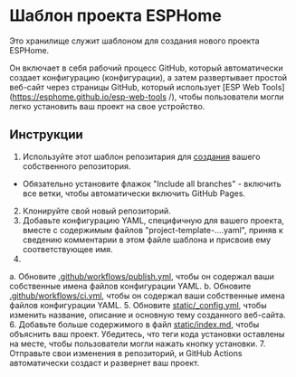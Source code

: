 # Шаблон проекта ESPHome
Это хранилище служит шаблоном для создания нового проекта ESPHome.

Он включает в себя рабочий процесс GitHub, который автоматически создает конфигурацию (конфигурации), а затем развертывает простой
веб-сайт через страницы GitHub, который использует [ESP Web Tools](https://esphome.github.io/esp-web-tools /), чтобы пользователи
могли легко установить ваш проект на свое устройство.

## Инструкции
1. Используйте этот шаблон репозитария для [создания](https://github.com/esphome/esphome-project-template/generate ) вашего собственного репозитория.
- Обязательно установите флажок "Include all branches" - включить все ветки, чтобы автоматически включить GitHub Pages.
2. Клонируйте свой новый репозиторий.
3. Добавьте конфигурацию YAML, специфичную для вашего проекта, вместе с содержимым файлов "project-template-....yaml", приняв к сведению комментарии в этом файле шаблона и присвоив ему соответствующее имя.
4.
a. Обновите [.github/workflows/publish.yml](.github/workflows/publish.yml), чтобы он содержал ваши собственные имена файлов конфигурации YAML.
b. Обновите [.github/workflows/ci.yml](.github/workflows/ci.yml), чтобы он содержал ваши собственные имена файлов конфигурации YAML.
5. Обновите [static/_config.yml](статический/_config.yml), чтобы изменить название, описание и основную тему созданного веб-сайта.
6. Добавьте больше содержимого в файл [static/index.md](static/index.md), чтобы объяснить ваш проект.
Убедитесь, что теги кода установки оставлены на месте, чтобы пользователи могли нажать кнопку установки.
7. Отправьте свои изменения в репозиторий, и GitHub Actions автоматически создаст и развернет ваш проект.
